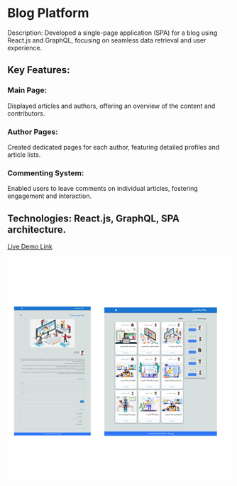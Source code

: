 # Blog Platform
Description: 
  Developed a single-page application (SPA) for a blog using React.js and GraphQL, focusing on seamless data retrieval and user experience.
## Key Features:
### Main Page: 
  Displayed articles and authors, offering an overview of the content and contributors.
### Author Pages: 
  Created dedicated pages for each author, featuring detailed profiles and article lists.
### Commenting System: 
  Enabled users to leave comments on individual articles, fostering engagement and interaction.
## Technologies: React.js, GraphQL, SPA architecture.

<a href="https://graphql-blog-rhsf.vercel.app/">Live Demo Link</a>

![project](./src/assets/project.jpg)
